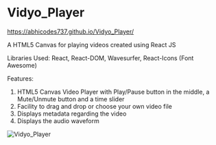 # Vidyo_Player

https://abhicodes737.github.io/Vidyo_Player/

A HTML5 Canvas for playing videos created using React JS

Libraries Used: React, React-DOM, Wavesurfer, React-Icons (Font Awesome)

Features:
1) HTML5 Canvas Video Player with Play/Pause button in the middle, a Mute/Unmute button and a time slider
2) Facility to drag and drop or choose your own video file
3) Displays metadata regarding the video
4) Displays the audio waveform

![Vidyo_Player](https://github.com/AbhiCodes737/Vidyo_Player/assets/102849716/14c13c40-2fa4-4a6f-8afa-dec313469335)
